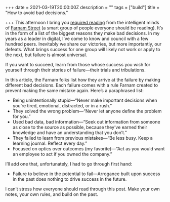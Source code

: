 +++
date = 2021-03-19T20:00:00Z
description = ""
tags = ["build"]
title = "How to avoid bad decisions."

+++
This afternoon I bring you [required reading](https://fs.blog/2021/03/avoid-bad-decisions/) from the intelligent minds of [Farnam Street](https://fs.blog/) (a smart group of people everyone should be reading). It’s in the form of a list of the biggest reasons they make bad decisions. In my years as a leader in digital, I’ve come to know and council with a few hundred peers. Inevitably we share our victories, but more importantly, our defeats. What brings success for one group will likely not work or apply to the next, but failure is almost universal.

If you want to succeed, learn from those whose success you wish for yourself through their stories of failure—their trials and tribulations.

In this article, the Farnam folks list how they arrive at the failure by making different bad decisions. Each failure comes with a rule Farnam created to prevent making the same mistake again. Here’s a paraphrased list:

* Being unintentionally stupid—“Never make important decisions when you’re tired, emotional, distracted, or in a rush.”
* They solved the wrong problem—“Never let anyone define the problem for you.”
* Used bad data, bad information—“Seek out information from someone as close to the source as possible, because they’ve earned their knowledge and have an understanding that you don’t.”
* They failed to learn from previous mistakes—“Be less busy. Keep a learning journal. Reflect every day.”
* Focused on optics over outcomes (my favorite)—“Act as you would want an employee to act if you owned the company.”

I’ll add one that, unfortunately, I had to go through first hand:

* Failure to believe in the potential to fail—Arrogance built upon success in the past does nothing to drive success in the future.

I can’t stress how everyone should read through this post. Make your own notes, your own rules, and build on the past.